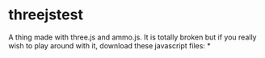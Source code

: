 # threejstest
A thing made with three.js and ammo.js. It is totally broken but if you really wish to play around with it, download these javascript files:
* 
